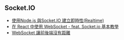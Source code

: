 ## Socket.IO

* [使用Node.js 與Socket.IO 建立即時性(Realtime)](https://blog.gtwang.org/programming/socket-io-node-js-realtime-app/)
* [在 React 中使用 WebSocket - feat. Socket.io 基本教學](https://medium.com/enjoy-life-enjoy-coding/react-%E5%9C%A8-react-%E4%B8%AD%E4%BD%BF%E7%94%A8-websocket-feat-socket-io-%E5%9F%BA%E6%9C%AC%E6%95%99%E5%AD%B8-2e3483ad5c80)
* [WebSocket 讓前後端沒有距離](https://medium.com/enjoy-life-enjoy-coding/javascript-websocket-%E8%AE%93%E5%89%8D%E5%BE%8C%E7%AB%AF%E6%B2%92%E6%9C%89%E8%B7%9D%E9%9B%A2-34536c333e1b)
